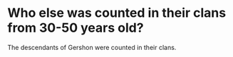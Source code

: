 # Who else was counted in their clans from 30-50 years old?

The descendants of Gershon were counted in their clans.
